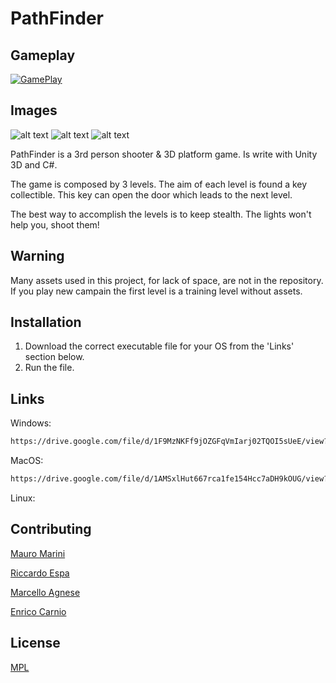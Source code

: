 # PathFinder

## Gameplay
[![GamePlay](https://media.discordapp.net/attachments/483291446598696970/640941120372736010/path.png?width=961&height=331)](https://youtu.be/xVvjlPoNaZA "RMI Fibonacci Java")

## Images
![alt text](https://media.discordapp.net/attachments/462245716073644033/584138118127681567/unknown.png?width=1920&height=810)
![alt text](https://media.discordapp.net/attachments/462245716073644033/584141655741825056/pepe.png)
![alt text](https://media.discordapp.net/attachments/462245716073644033/584142706184421376/pepessluce.png)

PathFinder is a 3rd person shooter & 3D platform game. Is write with Unity 3D and C#.

The game is composed by 3 levels. The aim of each level is found a key collectible. This key can open the door which leads to the next level.

The best way to accomplish the levels is to keep stealth. The lights won't help you, shoot them!

## Warning

Many assets used in this project, for lack of space, are not in the repository. If you play new campain the first level is a training level without assets.

## Installation

1) Download the correct executable file for your OS from the 'Links' section below.
2) Run the file. 


## Links

Windows: 
```bash
https://drive.google.com/file/d/1F9MzNKFf9jOZGFqVmIarj02TQOI5sUeE/view?usp=drivesdk
```
MacOS:
```bash
https://drive.google.com/file/d/1AMSxlHut667rca1fe154Hcc7aDH9kOUG/view?usp=sharing
```
Linux:


## Contributing
[Mauro Marini](https://github.com/marinimau/)

[Riccardo Espa](https://github.com/OpBlkBeard)

[Marcello Agnese](https://github.com/marcelloagnese)

[Enrico Carnio](https://github.com/EnricoCarnio)

## License
[MPL](https://choosealicense.com/licenses/mpl-2.0/) 
